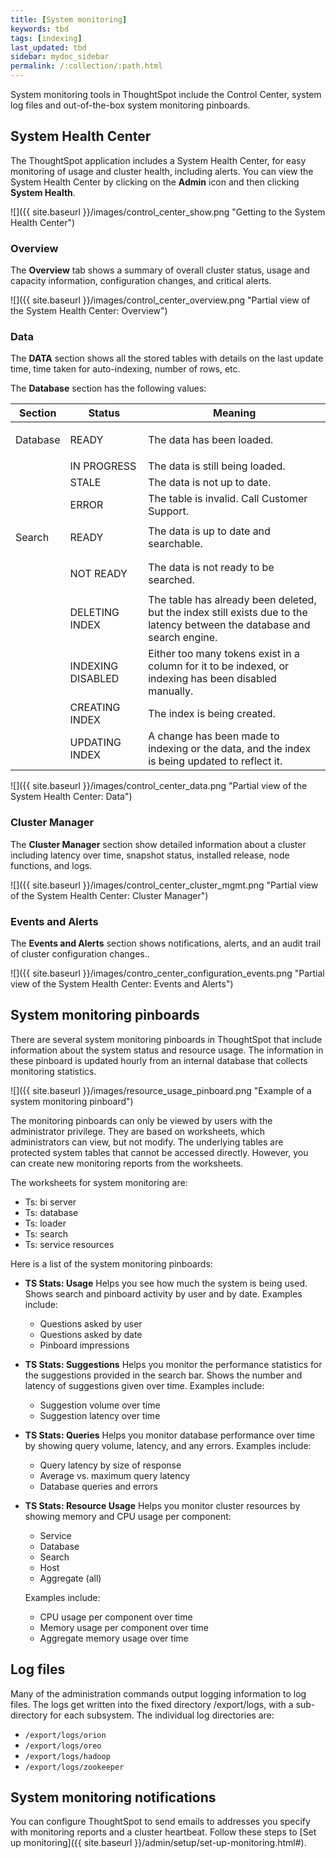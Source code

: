 ```yaml
---
title: [System monitoring]
keywords: tbd
tags: [indexing]
last_updated: tbd
sidebar: mydoc_sidebar
permalink: /:collection/:path.html
---
```

System monitoring tools in ThoughtSpot include the Control Center, system log files and out-of-the-box system monitoring pinboards.

## System Health Center

The ThoughtSpot application includes a System Health Center, for easy monitoring of usage and cluster health, including alerts. You can view the System Health Center by clicking on the **Admin** icon and then clicking **System Health**.

 ![]({{ site.baseurl }}/images/control_center_show.png "Getting to the System Health Center")


### Overview

The **Overview** tab shows a summary of overall cluster status, usage and capacity information, configuration changes, and critical alerts.

 ![]({{ site.baseurl }}/images/control_center_overview.png "Partial view of the
       System Health Center: Overview")

### Data

The **DATA** section shows all the stored tables with details on the last update time, time taken for auto-indexing, number of rows, etc.

The **Database** section has the following values:

<table>
    <colgroup>
    <col width="15%" />
    <col width="25%" />
    <col width="60%" />
    </colgroup>
    <thead>
       <tr class="header">
        <th>Section</th>
        <th>Status</th>
        <th>Meaning</th>
       </tr>
      </thead>
      <tbody>
       <tr>
        <td>
         <p dir="ltr">Database</p>
        </td>
        <td>
         <p dir="ltr">READY</p>
        </td>
        <td>The data has been loaded.</td>
       </tr>
       <tr>
        <td/>
        <td>IN PROGRESS</td>
        <td>The data is still being loaded.</td>
       </tr>
       <tr>
        <td/>
        <td>STALE</td>
        <td>The data is not up to date.</td>
       </tr>
       <tr>
        <td/>
        <td>ERROR</td>
        <td>The table is invalid. Call Customer Support.</td>
       </tr>
       <tr>
        <td>Search</td>
        <td>
         <p dir="ltr">READY</p>
        </td>
        <td>The data is up to date and searchable.</td>
       </tr>
       <tr>
        <td/>
        <td>
         <p dir="ltr">NOT READY</p>
        </td>
        <td>The data is not ready to be searched.</td>
       </tr>
       <tr>
        <td/>
        <td>
         <p dir="ltr">DELETING INDEX</p>
        </td>
        <td>The table has already been deleted, but the index still exists due to the latency
         between the database and search engine.</td>
       </tr>
       <tr>
        <td/>
        <td>INDEXING DISABLED</td>
        <td>Either too many tokens exist in a column for it to be indexed, or indexing has been
         disabled manually.</td>
       </tr>
       <tr>
        <td/>
        <td>CREATING INDEX</td>
        <td>The index is being created.</td>
       </tr>
       <tr>
        <td/>
        <td>UPDATING INDEX</td>
        <td>A change has been made to indexing or the data, and the index is being updated to
         reflect it.</td>
       </tr>
       </tbody>
    </table>

 ![]({{ site.baseurl }}/images/control_center_data.png "Partial view of the System Health Center: Data")

### Cluster Manager

The **Cluster Manager** section show detailed information about a cluster including latency over time, snapshot status, installed release, node functions, and logs.

 ![]({{ site.baseurl }}/images/control_center_cluster_mgmt.png "Partial view of the System Health Center: Cluster Manager")

### Events and Alerts

The **Events and Alerts** section shows notifications, alerts, and an audit trail of cluster configuration changes..

 ![]({{ site.baseurl }}/images/contro_center_configuration_events.png "Partial view of the System Health Center: Events and Alerts")

## System monitoring pinboards

There are several system monitoring pinboards in ThoughtSpot that include information about the system status and resource usage. The information in these pinboard is updated hourly from an internal database that collects monitoring statistics.

 ![]({{ site.baseurl }}/images/resource_usage_pinboard.png "Example of a system monitoring pinboard")

The monitoring pinboards can only be viewed by users with the administrator privilege. They are based on worksheets, which administrators can view, but not modify. The underlying tables are protected system tables that cannot be accessed directly. However, you can create new monitoring reports from the worksheets.

The worksheets for system monitoring are:

-   Ts: bi server
-   Ts: database
-   Ts: loader
-   Ts: search
-   Ts: service resources

Here is a list of the system monitoring pinboards:

* **TS Stats: Usage** Helps you see how much the system is being used. Shows search and pinboard activity by user and by date. Examples include:
  -   Questions asked by user
  -   Questions asked by date
  -   Pinboard impressions

* **TS Stats: Suggestions** Helps you monitor the performance statistics for the suggestions provided in the search bar. Shows the number and latency of suggestions given over time. Examples include:
  -   Suggestion volume over time
  -   Suggestion latency over time

- **TS Stats: Queries** Helps you monitor database performance over time by showing query volume, latency, and any errors.  Examples include:
  -   Query latency by size of response
  -   Average vs. maximum query latency
  -   Database queries and errors

- **TS Stats: Resource Usage** Helps you monitor cluster resources by showing memory and CPU usage per component:
  -   Service
  -   Database
  -   Search
  -   Host
  -   Aggregate (all)

  Examples include:

  -   CPU usage per component over time
  -   Memory usage per component over time
  -   Aggregate memory usage over time


## Log files

Many of the administration commands output logging information to log files. The logs get written into the fixed directory /export/logs, with a sub-directory for each subsystem. The individual log directories are:

-   `/export/logs/orion`
-   `/export/logs/oreo`
-   `/export/logs/hadoop`
-   `/export/logs/zookeeper`

## System monitoring notifications

You can configure ThoughtSpot to send emails to addresses you specify with monitoring reports and a cluster heartbeat. Follow these steps to [Set up monitoring]({{ site.baseurl }}/admin/setup/set-up-monitoring.html#).
